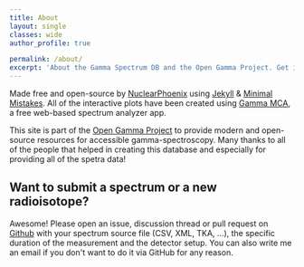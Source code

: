 ```yaml
---
title: About
layout: single
classes: wide
author_profile: true

permalink: /about/
excerpt: 'About the Gamma Spectrum DB and the Open Gamma Project. Get in touch or submit your own spectra!'
---
```


Made free and open-source by [NuclearPhoenix](https://nuclearphoenix.xyz) using [Jekyll](https://jekyllrb.com/) & [Minimal Mistakes](https://mademistakes.com/work/minimal-mistakes-jekyll-theme/). All of the interactive plots have been created using [Gamma MCA](https://spectrum.nuclearphoenix.xyz), a free web-based spectrum analyzer app.

This site is part of the [Open Gamma Project](https://github.com/OpenGammaProject) to provide modern and open-source resources for accessible gamma-spectroscopy. Many thanks to all of the people that helped in creating this database and especially for providing all of the spetra data!

## Want to submit a spectrum or a new radioisotope?

Awesome! Please open an issue, discussion thread or pull request on [Github](https://github.com/OpenGammaProject/Gamma-Spectrum-Database) with your spectrum source file (CSV, XML, TKA, ...), the specific duration of the measurement and the detector setup. You can also write me an email if you don't want to do it via GitHub for any reason.
